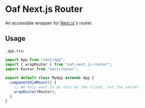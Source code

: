 # Oaf Next.js Router
An accessible wrapper for [Next.js](https://github.com/zeit/next.js/)'s router.

## Usage

`_app.tsx`:

```typescript
import App from "next/app";
import { wrapRouter } from "oaf-next.js-router";
import Router from "next/router";

export default class MyApp extends App {
  componentDidMount() {
    // We only want to do this on the client, not the server.
    wrapRouter(Router);
  }
}
```
